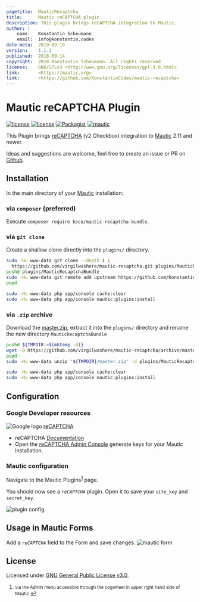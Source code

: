 ```yaml
---
pagetitle:  MauticRecaptcha
title:      Mautic reCAPTCHA plugin
description: This plugin brings reCAPTCHA integration to Mautic.
author: |
    name:   Konstantin Scheumann
    email:  info@konstantin.codes
date-meta:  2019-09-19
version:    1.1.3
published:  2018-09-14
copyright:  2018 Konstantin Scheumann. All rights reserved
license:    GNU/GPLv3 <http://www.gnu.org/licenses/gpl-3.0.html>
link:       <https://mautic.org>
link:       <https://github.com/KonstantinCodes/mautic-recaptcha>
---
```

# Mautic reCAPTCHA Plugin

[![license](https://img.shields.io/circleci/project/github/KonstantinCodes/mautic-recaptcha.svg)](https://circleci.com/gh/KonstantinCodes/mautic-recaptcha/tree/master) [![license](https://img.shields.io/packagist/v/koco/mautic-recaptcha-bundle.svg)](https://packagist.org/packages/koco/mautic-recaptcha-bundle)
[![Packagist](https://img.shields.io/packagist/l/koco/mautic-recaptcha-bundle.svg)](LICENSE) [![mautic](https://img.shields.io/badge/mautic-%3E%3D%202.11-blue.svg)](https://www.mautic.org/mixin/recaptcha/)

This Plugin brings [reCAPTCHA] (v2 Checkbox) integration to [Mautic] 2.11 and newer.

Ideas and suggestions are welcome, feel free to create an issue or PR on [Github][repo].

## Installation

In the main directory of your [Mautic] installation:

### via `composer` (preferred)

Execute `composer require koco/mautic-recaptcha-bundle`.

### via `git clone`

Create a shallow clone directly into the `plugins/` directory.

```bash
sudo -Hu www-data git clone --depth 1 \
  https://github.com/virgilwashere/mautic-recaptcha.git plugins/MauticRecaptchaBundle
pushd plugins/MauticRecaptchaBundle
sudo -Hu www-data git remote add upstream https://github.com/KonstantinCodes/mautic-recaptcha.git
popd

sudo -Hu www-data php app/console cache:clear
sudo -Hu www-data php app/console mautic:plugins:install
```

### via `.zip` archive

<!-- Download the [master.zip](https://github.com/KonstantinCodes/mautic-recaptcha/archive/master.zip), extract it into the `plugins/` directory and rename the new directory `MauticRecaptchaBundle` -->
Download the [master.zip](archive/master.zip), extract it into the `plugins/` directory and rename the new directory `MauticRecaptchaBundle`

<!-- wget -O https://github.com/KonstantinCodes/mautic-recaptcha/archive/master.zip -->
```bash
pushd ${TMPDIR:=$(mktemp -d)}
wget -O https://github.com/virgilwashere/mautic-recaptcha/archive/master.zip
popd
sudo -Hu www-data unzip "${TMPDIR}/master.zip" -d plugins/MauticRecaptchaBundle

sudo -Hu www-data php app/console cache:clear
sudo -Hu www-data php app/console mautic:plugins:install
```

## Configuration

### Google Developer resources

![Google logo](https://www.google.com/recaptcha/intro/assets/google_logo_160x56_2x.png) [reCAPTCHA]

- reCAPTCHA [Documentation]
- Open the [reCAPTCHA Admin Console][admin] generate keys for your Mautic installation.

[Documentation]: <https://developers.google.com/recaptcha/docs/versions>
[admin]: <https://g.co/recaptcha/admin>

### Mautic configuration

<!-- markdownlint-disable MD033 -->
Navigate to the Mautic Plugins<sup id="a1">[1](#f1)</sup> page.
<!-- markdownlint-enable MD033 -->

You should now see a *`reCAPTCHA`* plugin. Open it to save your `site_key` and `secret_key`.

![plugin config](/doc/config.png?raw=true "plugin config")

## Usage in Mautic Forms

Add a *`reCAPTCHA`* field to the Form and save changes.
![mautic form](/doc/form_preview.png?raw=true "Mautic Form with reCAPTCHA")

## License

Licensed under [GNU General Public License v3.0](LICENSE).

[upstream]: <https://github.com/KonstantinCodes/mautic-recaptcha>
[repo]: <https://github.com/virgilwashere/mautic-recaptcha>
[Mautic]: <https://mautic.org>
[reCAPTCHA]: <https://www.google.com/recaptcha>

<!-- markdownlint-disable MD033 -->
1. <small id="f1">via the Admin menu accessible through the cogwheel in upper right hand side of Mautic</small> [↩](#a1)
<!-- markdownlint-enable MD033 -->
